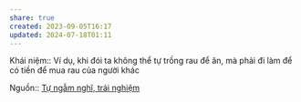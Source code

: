 ```yaml
---
share: true
created: 2023-09-05T16:17
updated: 2024-07-18T01:11
---
```

Khái niệm:: 
Ví dụ, khi đói ta không thể tự trồng rau để ăn, mà phải đi làm để có tiền để mua rau của người khác

Nguồn:: [Tự ngẫm nghĩ, trải nghiệm](T%E1%BB%B1%20ng%E1%BA%ABm%20ngh%C4%A9,%20tr%E1%BA%A3i%20nghi%E1%BB%87m.md)